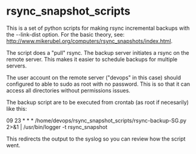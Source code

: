 # rsync_snapshot_scripts

This is a set of python scripts for making rsync incremental backups with the --link-dist option.
For the basic theory, see: http://www.mikerubel.org/computers/rsync_snapshots/index.html.

The script does a "pull" rsync. The backup server initiates a rsync on the remote server.
This makes it easier to schedule backups for multiple servers.

The user account on the remote server ("devops" in this case) should configured to able to sudo as root with no password.
This is so that it can access all directories without permissions issues.

The backup script are to be executed from crontab (as root if necesarily) like this:

  09 23  *  *  *   /home/devops/rsync_snapshot_scripts/rsync-backup-SG.py  2>&1 | /usr/bin/logger -t rsync_snapshot

This redirects the output to the syslog so you can review how the script went.



